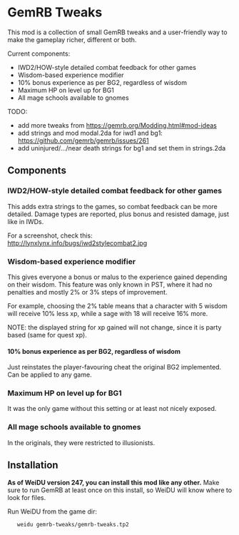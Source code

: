 # GemRB Tweaks

This mod is a collection of small GemRB tweaks and a user-friendly way to make the
gameplay richer, different or both.

Current components:
- IWD2/HOW-style detailed combat feedback for other games
- Wisdom-based experience modifier
- 10% bonus experience as per BG2, regardless of wisdom
- Maximum HP on level up for BG1
- All mage schools available to gnomes

TODO: 
- add more tweaks from https://gemrb.org/Modding.html#mod-ideas
- add strings and mod modal.2da for iwd1 and bg1: https://github.com/gemrb/gemrb/issues/261
- add uninjured/.../near death strings for bg1 and set them in strings.2da


## Components

### IWD2/HOW-style detailed combat feedback for other games
This adds extra strings to the games, so combat feedback can be more detailed.
Damage types are reported, plus bonus and resisted damage, just like in IWDs.

For a screenshot, check this:
http://lynxlynx.info/bugs/iwd2stylecombat2.jpg

### Wisdom-based experience modifier
This gives everyone a bonus or malus to the experience gained depending on
their wisdom. This feature was only known in PST, where it had no penalties and
mostly 2% or 3% steps of improvement. 

For example, choosing the 2% table means that a character with 5 wisdom will receive 10% less xp,
while a sage with 18 will receive 16% more.

NOTE: the displayed string for xp gained will not change, since it is party based (same for quest xp).

#### 10% bonus experience as per BG2, regardless of wisdom
Just reinstates the player-favouring cheat the original BG2 implemented. Can
be applied to any game.

### Maximum HP on level up for BG1
It was the only game without this setting or at least not nicely exposed.

### All mage schools available to gnomes
In the originals, they were restricted to illusionists.


## Installation

**As of WeiDU version 247, you can install this mod like any other.**
Make sure to run GemRB at least once on this install, so WeiDU will know
where to look for files.

Run WeiDU from the game dir:
```
   weidu gemrb-tweaks/gemrb-tweaks.tp2
```
